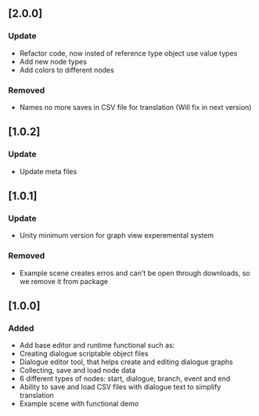 ## [2.0.0]

### Update

- Refactor code, now insted of reference type object use value types
- Add new node types
- Add colors to different nodes

### Removed

- Names no more saves in CSV file for translation (Will fix in next version) 

## [1.0.2]

### Update

- Update meta files

## [1.0.1]

### Update

- Unity minimum version for graph view experemental system

### Removed

- Example scene creates erros and can't be open through downloads, so we remove it from package

## [1.0.0]

### Added

- Add base editor and runtime functional such as:
- Creating dialogue scriptable object files
- Dialogue editor tool, that helps create and editing dialogue graphs
- Collecting, save and load node data
- 6 different types of nodes: start, dialogue, branch, event and end
- Ability to save and load CSV files with dialogue text to simplify translation
- Example scene with functional demo
